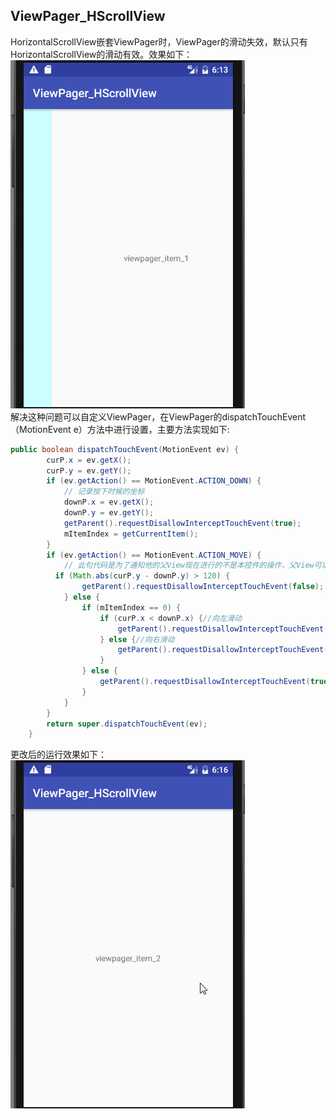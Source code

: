 ## ViewPager_HScrollView
HorizontalScrollView嵌套ViewPager时，ViewPager的滑动失效，默认只有HorizontalScrollView的滑动有效。效果如下：<br>
<img src="viewpager.gif" width=375 height=557 /><br>
解决这种问题可以自定义ViewPager，在ViewPager的dispatchTouchEvent（MotionEvent e）方法中进行设置，主要方法实现如下:<br>
```java
public boolean dispatchTouchEvent(MotionEvent ev) {
        curP.x = ev.getX();
        curP.y = ev.getY();
        if (ev.getAction() == MotionEvent.ACTION_DOWN) {
            // 记录按下时候的坐标
            downP.x = ev.getX();
            downP.y = ev.getY();
            getParent().requestDisallowInterceptTouchEvent(true);
            mItemIndex = getCurrentItem();
        }
        if (ev.getAction() == MotionEvent.ACTION_MOVE) {
            // 此句代码是为了通知他的父View现在进行的不是本控件的操作，父View可以拦截事件
          if (Math.abs(curP.y - downP.y) > 120) {
                getParent().requestDisallowInterceptTouchEvent(false);
            } else {
                if (mItemIndex == 0) {
                    if (curP.x < downP.x) {//向左滑动
                        getParent().requestDisallowInterceptTouchEvent(true);
                    } else {//向右滑动
                        getParent().requestDisallowInterceptTouchEvent(false);
                    }
                } else {
                    getParent().requestDisallowInterceptTouchEvent(true);
                }
            }
        }
        return super.dispatchTouchEvent(ev);
    }
```

更改后的运行效果如下：
<img src="solve.gif" width=375 height=557 /><br>
